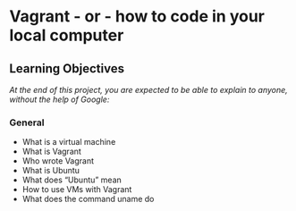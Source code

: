 # Vagrant - or - how to code in your local computer

## Learning Objectives
*At the end of this project, you are expected to be able to explain to anyone, without the help of Google:*

### General

* What is a virtual machine
* What is Vagrant
* Who wrote Vagrant
* What is Ubuntu
* What does “Ubuntu” mean
* How to use VMs with Vagrant
* What does the command uname do
